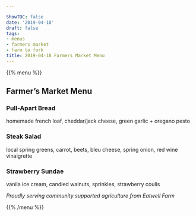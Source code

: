 ```yaml
---

ShowTOC: false
date: '2019-04-18'
draft: false
tags:
- menus
- farmers market
- farm to fork
title: 2019-04-18 Farmers Market Menu
---
```


{{% menu %}}

## Farmer’s Market Menu

### Pull\-Apart Bread

homemade french loaf, cheddar/jack cheese,
green garlic \+ oregano pesto

### Steak Salad

local spring greens, carrot, beets, bleu cheese,
spring onion, red wine vinaigrette

### Strawberry Sundae

vanila ice cream, candied walnuts,
sprinkles, strawberry coulis


*Proudly serving community supported agriculture from Eatwell Farm*

{{% /menu %}}
